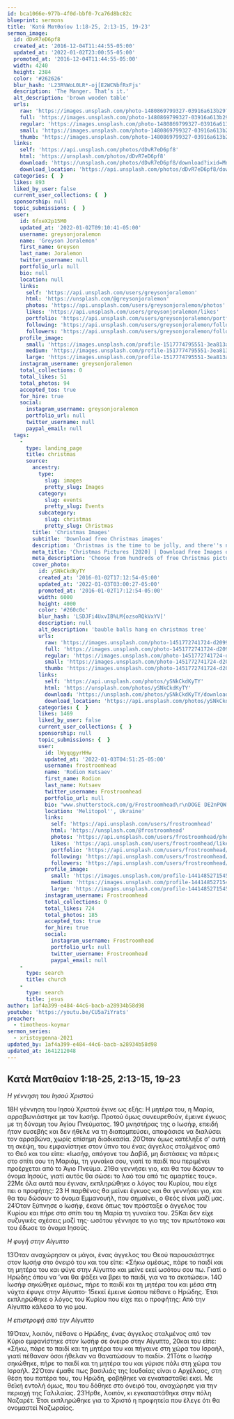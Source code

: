 ```yaml
---
id: bca1066e-977b-4f0d-bbf0-7ca76d8bc82c
blueprint: sermons
title: 'Κατά Ματθαίον 1:18-25, 2:13-15, 19-23'
sermon_image:
  id: dDvR7eD6pf8
  created_at: '2016-12-04T11:44:55-05:00'
  updated_at: '2022-01-02T23:00:55-05:00'
  promoted_at: '2016-12-04T11:44:55-05:00'
  width: 4240
  height: 2384
  color: '#262626'
  blur_hash: 'L23R%WoL0LR*-oj[E2WCNbfRxFjs'
  description: 'The Manger. That’s it.'
  alt_description: 'brown wooden table'
  urls:
    raw: 'https://images.unsplash.com/photo-1480869799327-03916a613b29?ixid=MnwxNjM3NDl8MHwxfHNlYXJjaHwyfHxtYW5nZXJ8ZW58MHx8fHwxNjQxMjExOTQ3&ixlib=rb-1.2.1'
    full: 'https://images.unsplash.com/photo-1480869799327-03916a613b29?crop=entropy&cs=srgb&fm=jpg&ixid=MnwxNjM3NDl8MHwxfHNlYXJjaHwyfHxtYW5nZXJ8ZW58MHx8fHwxNjQxMjExOTQ3&ixlib=rb-1.2.1&q=85'
    regular: 'https://images.unsplash.com/photo-1480869799327-03916a613b29?crop=entropy&cs=tinysrgb&fit=max&fm=jpg&ixid=MnwxNjM3NDl8MHwxfHNlYXJjaHwyfHxtYW5nZXJ8ZW58MHx8fHwxNjQxMjExOTQ3&ixlib=rb-1.2.1&q=80&w=1080'
    small: 'https://images.unsplash.com/photo-1480869799327-03916a613b29?crop=entropy&cs=tinysrgb&fit=max&fm=jpg&ixid=MnwxNjM3NDl8MHwxfHNlYXJjaHwyfHxtYW5nZXJ8ZW58MHx8fHwxNjQxMjExOTQ3&ixlib=rb-1.2.1&q=80&w=400'
    thumb: 'https://images.unsplash.com/photo-1480869799327-03916a613b29?crop=entropy&cs=tinysrgb&fit=max&fm=jpg&ixid=MnwxNjM3NDl8MHwxfHNlYXJjaHwyfHxtYW5nZXJ8ZW58MHx8fHwxNjQxMjExOTQ3&ixlib=rb-1.2.1&q=80&w=200'
  links:
    self: 'https://api.unsplash.com/photos/dDvR7eD6pf8'
    html: 'https://unsplash.com/photos/dDvR7eD6pf8'
    download: 'https://unsplash.com/photos/dDvR7eD6pf8/download?ixid=MnwxNjM3NDl8MHwxfHNlYXJjaHwyfHxtYW5nZXJ8ZW58MHx8fHwxNjQxMjExOTQ3'
    download_location: 'https://api.unsplash.com/photos/dDvR7eD6pf8/download?ixid=MnwxNjM3NDl8MHwxfHNlYXJjaHwyfHxtYW5nZXJ8ZW58MHx8fHwxNjQxMjExOTQ3'
  categories: {  }
  likes: 893
  liked_by_user: false
  current_user_collections: {  }
  sponsorship: null
  topic_submissions: {  }
  user:
    id: 6fxeX2p15M0
    updated_at: '2022-01-02T09:10:41-05:00'
    username: greysonjoralemon
    name: 'Greyson Joralemon'
    first_name: Greyson
    last_name: Joralemon
    twitter_username: null
    portfolio_url: null
    bio: null
    location: null
    links:
      self: 'https://api.unsplash.com/users/greysonjoralemon'
      html: 'https://unsplash.com/@greysonjoralemon'
      photos: 'https://api.unsplash.com/users/greysonjoralemon/photos'
      likes: 'https://api.unsplash.com/users/greysonjoralemon/likes'
      portfolio: 'https://api.unsplash.com/users/greysonjoralemon/portfolio'
      following: 'https://api.unsplash.com/users/greysonjoralemon/following'
      followers: 'https://api.unsplash.com/users/greysonjoralemon/followers'
    profile_image:
      small: 'https://images.unsplash.com/profile-1517774795551-3ea813a72bc2?ixlib=rb-1.2.1&q=80&fm=jpg&crop=faces&cs=tinysrgb&fit=crop&h=32&w=32'
      medium: 'https://images.unsplash.com/profile-1517774795551-3ea813a72bc2?ixlib=rb-1.2.1&q=80&fm=jpg&crop=faces&cs=tinysrgb&fit=crop&h=64&w=64'
      large: 'https://images.unsplash.com/profile-1517774795551-3ea813a72bc2?ixlib=rb-1.2.1&q=80&fm=jpg&crop=faces&cs=tinysrgb&fit=crop&h=128&w=128'
    instagram_username: greysonjoralemon
    total_collections: 0
    total_likes: 51
    total_photos: 94
    accepted_tos: true
    for_hire: true
    social:
      instagram_username: greysonjoralemon
      portfolio_url: null
      twitter_username: null
      paypal_email: null
  tags:
    -
      type: landing_page
      title: christmas
      source:
        ancestry:
          type:
            slug: images
            pretty_slug: Images
          category:
            slug: events
            pretty_slug: Events
          subcategory:
            slug: christmas
            pretty_slug: Christmas
        title: 'Christmas Images'
        subtitle: 'Download free Christmas images'
        description: 'Christmas is the time to be jolly, and there''s nothing jollier than Unsplash''s collection of Christmas images. Trees, snow, christmas lights, and magical feasts: Unsplash has images of it all, and they''re totally free to use.'
        meta_title: 'Christmas Pictures [2020] | Download Free Images on Unsplash'
        meta_description: 'Choose from hundreds of free Christmas pictures. Download HD Christmas photos for free on Unsplash.'
        cover_photo:
          id: ySNkCkdKyTY
          created_at: '2016-01-02T17:12:54-05:00'
          updated_at: '2022-01-03T03:00:27-05:00'
          promoted_at: '2016-01-02T17:12:54-05:00'
          width: 6000
          height: 4000
          color: '#260c0c'
          blur_hash: 'LSDJFi4UxvIB%LM{ozsoRQkVxYV['
          description: null
          alt_description: 'bauble balls hang on christmas tree'
          urls:
            raw: 'https://images.unsplash.com/photo-1451772741724-d20990422508?ixlib=rb-1.2.1'
            full: 'https://images.unsplash.com/photo-1451772741724-d20990422508?ixlib=rb-1.2.1&q=85&fm=jpg&crop=entropy&cs=srgb'
            regular: 'https://images.unsplash.com/photo-1451772741724-d20990422508?ixlib=rb-1.2.1&q=80&fm=jpg&crop=entropy&cs=tinysrgb&w=1080&fit=max'
            small: 'https://images.unsplash.com/photo-1451772741724-d20990422508?ixlib=rb-1.2.1&q=80&fm=jpg&crop=entropy&cs=tinysrgb&w=400&fit=max'
            thumb: 'https://images.unsplash.com/photo-1451772741724-d20990422508?ixlib=rb-1.2.1&q=80&fm=jpg&crop=entropy&cs=tinysrgb&w=200&fit=max'
          links:
            self: 'https://api.unsplash.com/photos/ySNkCkdKyTY'
            html: 'https://unsplash.com/photos/ySNkCkdKyTY'
            download: 'https://unsplash.com/photos/ySNkCkdKyTY/download'
            download_location: 'https://api.unsplash.com/photos/ySNkCkdKyTY/download'
          categories: {  }
          likes: 1469
          liked_by_user: false
          current_user_collections: {  }
          sponsorship: null
          topic_submissions: {  }
          user:
            id: lWyqqgyrHHw
            updated_at: '2022-01-03T04:51:25-05:00'
            username: frostroomhead
            name: 'Rodion Kutsaev'
            first_name: Rodion
            last_name: Kutsaev
            twitter_username: Frostroomhead
            portfolio_url: null
            bio: "www.shutterstock.com/g/Frostroomhead\r\nDOGE⠀DE2nPQW3QboTzuqQvkpxdVyddgKKBy3Rwj BTC⠀1LU1Hq8QXsFXBe2QDrHR6hvfz2tZohUkG5 ETH⠀0x48e7c0ae4a5eac8b7d58564d649ab16b48a03211"
            location: 'Melitopol'', Ukraine'
            links:
              self: 'https://api.unsplash.com/users/frostroomhead'
              html: 'https://unsplash.com/@frostroomhead'
              photos: 'https://api.unsplash.com/users/frostroomhead/photos'
              likes: 'https://api.unsplash.com/users/frostroomhead/likes'
              portfolio: 'https://api.unsplash.com/users/frostroomhead/portfolio'
              following: 'https://api.unsplash.com/users/frostroomhead/following'
              followers: 'https://api.unsplash.com/users/frostroomhead/followers'
            profile_image:
              small: 'https://images.unsplash.com/profile-1441485271545-5967d833a329?ixlib=rb-1.2.1&q=80&fm=jpg&crop=faces&cs=tinysrgb&fit=crop&h=32&w=32'
              medium: 'https://images.unsplash.com/profile-1441485271545-5967d833a329?ixlib=rb-1.2.1&q=80&fm=jpg&crop=faces&cs=tinysrgb&fit=crop&h=64&w=64'
              large: 'https://images.unsplash.com/profile-1441485271545-5967d833a329?ixlib=rb-1.2.1&q=80&fm=jpg&crop=faces&cs=tinysrgb&fit=crop&h=128&w=128'
            instagram_username: Frostroomhead
            total_collections: 0
            total_likes: 724
            total_photos: 185
            accepted_tos: true
            for_hire: true
            social:
              instagram_username: Frostroomhead
              portfolio_url: null
              twitter_username: Frostroomhead
              paypal_email: null
    -
      type: search
      title: church
    -
      type: search
      title: jesus
author: 1af4a399-e484-44c6-bacb-a28934b58d98
youtube: 'https://youtu.be/CU5a7iYrats'
preacher:
  - timotheos-koymar
sermon_series:
  - xristoygenna-2021
updated_by: 1af4a399-e484-44c6-bacb-a28934b58d98
updated_at: 1641212048
---
```

## Κατά Ματθαίον 1:18-25, 2:13-15, 19-23

_Η γέννηση του Ιησού Χριστού_

18Η γέννηση του Ιησού Χριστού έγινε ως εξής: Η μητέρα του, η Μαρία, αρραβωνιάστηκε με τον Ιωσήφ. Προτού όμως συνευρεθούν, έμεινε έγκυος με τη δύναμη του Αγίου Πνεύματος. 19Ο μνηστήρας της ο Ιωσήφ, επειδή ήταν ευσεβής και δεν ήθελε να τη διαπομπεύσει, αποφάσισε να διαλύσει τον αρραβώνα, χωρίς επίσημη διαδικασία. 20Όταν όμως κατέληξε σ’ αυτή τη σκέψη, του εμφανίστηκε στον ύπνο του ένας άγγελος σταλμένος από το Θεό και του είπε: «Ιωσήφ, απόγονε του Δαβίδ, μη διστάσεις να πάρεις στο σπίτι σου τη Μαριάμ, τη γυναίκα σου, γιατί το παιδί που περιμένει προέρχεται από το Άγιο Πνεύμα. 21Θα γεννήσει γιο, και θα του δώσουν το όνομα Ιησούς, γιατί αυτός θα σώσει το λαό του από τις αμαρτίες τους».
22Με όλα αυτά που έγιναν, εκπληρώθηκε ο λόγος του Κυρίου, που είχε πει ο προφήτης:
23 Η παρθένος θα μείνει έγκυος και θα γεννήσει γιο,
και θα του δώσουν το όνομα Εμμανουήλ,
που σημαίνει, ο Θεός είναι μαζί μας.
24Όταν ξύπνησε ο Ιωσήφ, έκανε όπως τον πρόσταξε ο άγγελος του Κυρίου και πήρε στο σπίτι του τη Μαρία τη γυναίκα του. 25Και δεν είχε συζυγικές σχέσεις μαζί της· ωσότου γέννησε το γιο της τον πρωτότοκο και του έδωσε το όνομα Ιησούς.

_Η φυγή στην Αίγυπτο_

13Όταν αναχώρησαν οι μάγοι, ένας άγγελος του Θεού παρουσιάστηκε στον Ιωσήφ στο όνειρό του και του είπε: «Σήκω αμέσως, πάρε το παιδί και τη μητέρα του και φύγε στην Αίγυπτο και μείνε εκεί ωσότου σου πω. Γιατί ο Ηρώδης όπου να ’ναι θα ψάξει να βρει το παιδί, για να το σκοτώσει». 14Ο Ιωσήφ σηκώθηκε αμέσως, πήρε το παιδί και τη μητέρα του και μέσα στη νύχτα έφυγε στην Αίγυπτο· 15εκεί έμεινε ώσπου πέθανε ο Ηρώδης. Έτσι εκπληρώθηκε ο λόγος του Κυρίου που είχε πει ο προφήτης: Από την Αίγυπτο κάλεσα το γιο μου.

_Η επιστροφή από την Αίγυπτο_

19Όταν, λοιπόν, πέθανε ο Ηρώδης, ένας άγγελος σταλμένος από τον Κύριο εμφανίστηκε στον Ιωσήφ σε όνειρο στην Αίγυπτο, 20και του είπε: «Σήκω, πάρε το παιδί και τη μητέρα του και πήγαινε στη χώρα του Ισραήλ, γιατί πέθαναν όσοι ήθελαν να θανατώσουν το παιδί». 21Τότε ο Ιωσήφ σηκώθηκε, πήρε το παιδί και τη μητέρα του και γύρισε πάλι στη χώρα του Ισραήλ.
22Όταν έμαθε πως βασιλιάς της Ιουδαίας είναι ο Αρχέλαος, στη θέση του πατέρα του, του Ηρώδη, φοβήθηκε να εγκατασταθεί εκεί. Με θεϊκή εντολή όμως, που του δόθηκε στο όνειρό του, αναχώρησε για την περιοχή της Γαλιλαίας. 23Ήρθε, λοιπόν, κι εγκαταστάθηκε στην πόλη Ναζαρέτ. Έτσι εκπληρώθηκε για το Χριστό η προφητεία που έλεγε ότι θα ονομαστεί Ναζωραίος.